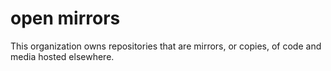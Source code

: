 <!-- SPDX-License-Identifier: CC0-1.0 -->
# open mirrors

This organization owns repositories that are mirrors, or copies, of code and media hosted elsewhere.
